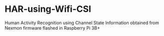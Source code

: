 # HAR-using-Wifi-CSI
Human Activity Recognition using Channel State Information obtained from Nexmon firmware flashed in Raspberry Pi 3B+
